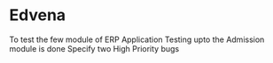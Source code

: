 # Edvena
To test the few module of ERP Application
Testing upto the Admission module is done
Specify two High Priority bugs

